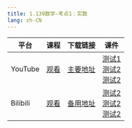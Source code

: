 ```yaml
---
title: 1.139数学-考点1：实数
lang: zh-CN
---
```


| 平台       | 课程   | 下载链接     | 课件         |
|----------|--------|----------|--------------|
| YouTube  | [观看]() | [主要地址]() | [测试1]()<br/>[测试2]()<br/>[测试2]()  |
| Bilibili | [观看]() | [备用地址]() | [测试2]()<br/>[测试2]()<br/>[测试2]()      |




